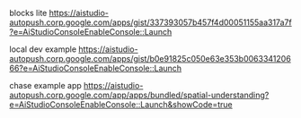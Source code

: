 
blocks lite
https://aistudio-autopush.corp.google.com/apps/gist/337393057b457f4d00051155aa317a7f?e=AiStudioConsoleEnableConsole::Launch

local dev example
https://aistudio-autopush.corp.google.com/apps/gist/b0e91825c050e63e353b006334120666?e=AiStudioConsoleEnableConsole::Launch

chase example app
https://aistudio-autopush.corp.google.com/app/apps/bundled/spatial-understanding?e=AiStudioConsoleEnableConsole::Launch&showCode=true
